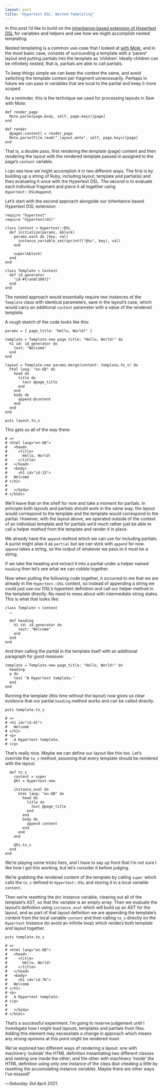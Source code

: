 ```yaml
---
layout: post
title: "Hypertext DSL: Nested Templating"
---
```


In this post I’d like to build on the [inheritance-based extension of Hypertext DSL][ihd] for variables and helpers and see how we might accomplish nested templating.

Nested templating is a common use-case that I looked at [with Mote][swm], and in the most basic case, consists of surrounding a template with a ‘parent’ layout and putting partials into the template as ‘children’. Ideally children can be infinitely nested, that is, partials are able to call partials.

To keep things simple we can keep the context the same, and avoid switching the template context per fragment unnecessarily. Perhaps in future we can pass in variables that are local to the partial and keep it more scoped.

As a reminder, this is the technique we used for processing layouts in Sew with Mote:

```
def render_page
  Mote.parse(page.body, self, page.keys)[page]
end

def render
  @page[:content] = render_page
  Mote.parse(File.read("_layout.mote", self, page.keys)[page]
end
```

That is, a double pass, first rendering the template (page) content and then rendering the layout with the rendered template passed in assigned to the page’s `content` variable.

I can see how we might accomplish it in two different ways. The first is by building up a string of Ruby, including layout, template and partial(s) and then evaluating it once with the Hypertext DSL. The second is to evaluate each individual fragment and piece it all together using `Hypertext::DSL#append`.

Let’s start with the second approach alongside our inheritance based Hypertext DSL extension:

```
require "hypertext"
require "hypertext/dsl"

class Context < Hypertext::DSL
  def initialize(params, &block)
    params.each do |key, val|
      instance_variable_set(sprintf("@%s", key), val)
    end

    super(&block)
  end
end

class Template < Context
  def id_generator
    "id-#{rand(100)}"
  end
end
```

The nested approach would essentially require two instances of the `Template` class with identical parameters, save in the layout’s case, which would carry an additional `content` parameter with a value of the rendered template.

A rough sketch of the code looks like this:

```
params = { page_title: "Hello, World!" }

template = Template.new page_title: "Hello, World!" do
  h1 id: id_generator do
    text: "Welcome"
  end
end

layout = Template.new params.merge(content: template.to_s) do
  html lang: "en-GB" do
    head do
      title do
        text @page_title
      end
    end
    body do
      append @content
    end
  end
end

puts layout.to_s
```

This gets us all of the way there:

```
# =>
# <html lang="en-GB">
#   <head>
#     <title>
#       Hello, World!
#     </title>
#   </head>
#   <body>
#     <h1 id="id-23">
#   Welcome
# </h1>
# 
#   </body>
# </html>
```

We’ll leave that on the shelf for now and take a moment for partials. In principle both layouts and partials should work in the same way; the layout would correspond to the template and the template would correspond to the partial. However, with the layout above, we operated outside of the context of an individual template and for partials we’d much rather just be able to call a helper method from the template and render it in place.

We already have the `append` method which we can use for including partials. A purist might alias it as `partial` but we can stick with `append` for now. `append` takes a string, so the output of whatever we pass to it must be a string.

If we take the heading and extract it into a partial under a helper named `heading` then let’s see what we can cobble together.

Now when putting the following code together, it occurred to me that we are already in the `Hypertext::DSL` context, so instead of appending a string we could just use our DSL’s hypertext definition and call our helper method in the template directly. No need to mess about with intermediate string states. This is what that looks like:

```
class Template < Context
  …
  
  def heading
    h1 id: id_generator do
      text: "Welcome"
    end
  end
end
```

And then calling the partial in the template itself with an additional paragraph for good measure:

```
template = Template.new page_title: "Hello, World!" do
  heading
  p do
    text "A Hypertext template."
  end
end
```

Running the template (this time without the layout) now gives us clear evidence that our partial `heading` method works and can be called directly.

```
puts template.to_s

# =>
# <h1 id="id-91">
#   Welcome
# </h1>
# <p>
#   A Hypertext template.
# </p>
```

That’s really nice. Maybe we can define our layout like this too. Let’s override the `to_s` method, assuming that every template should be rendered with the layout.

```
  def to_s
    content = super                                      
    @ht = Hypertext.new                                  
  
    instance_eval do
      html lang: "en-GB" do
        head do                                          
          title do                                       
            text @page_title                             
          end
        end
        body do                                          
          append content                                 
        end
      end
    end                                                  
                                                         
    @ht.to_s                                             
  end
end
```

We’re playing some tricks here, and I have to say up front that I’m not sure I like how I got this working, but let’s consider it before judging.

We’re grabbing the rendered content of the template by calling `super` which calls the `to_s` defined in `Hypertext::DSL` and storing it in a local variable `content`.

Then we’re resetting the `@ht` instance variable, clearing out all of the template’s AST, so that the variable is an empty array. Then we evaluate the layout’s definition using `instance_eval` which will build up an AST for the layout, and as part of that layout definition we are appending the template’s content from the local variable `content` and then calling `to_s` directly on the `Hypertext` instance (to avoid an infinite loop) which renders both template and layout together.

```
puts template.to_s

# =>
# <html lang="en-GB">
#   <head>
#     <title>
#       Hello, World!
#     </title>
#   </head>
#   <body>
#     <h1 id="id-76">
#   Welcome
# </h1>
# <p>
#   A Hypertext template.
# </p>
# 
#   </body>
# </html>
```

That’s a successful experiment. I’m going to reserve judgement until I investigate how I might load layouts, templates and partials from files. Adding this element may necessitate a change in approach which means any strong opinions at this point might be rendered moot.

We’ve explored two different ways of rendering a layout: one with machinery ‘outside’ the HTML definition instantiating two different classes and nesting one inside the other; and the other with machinery ‘inside’ the HTML definition using only one instance of the class (but cheating a little by resetting the accumulating instance variable). Maybe there are other ways I’ve missed?

—*Saturday 3rd April 2021.*

[ihd]: https://www.crossingtheruby.com/2021/03/31/hypertext-dsl-api-extension-via-inheritance.html
[swm]: https://www.crossingtheruby.com/2021/02/22/rendering-with-mote-in-sew.html

